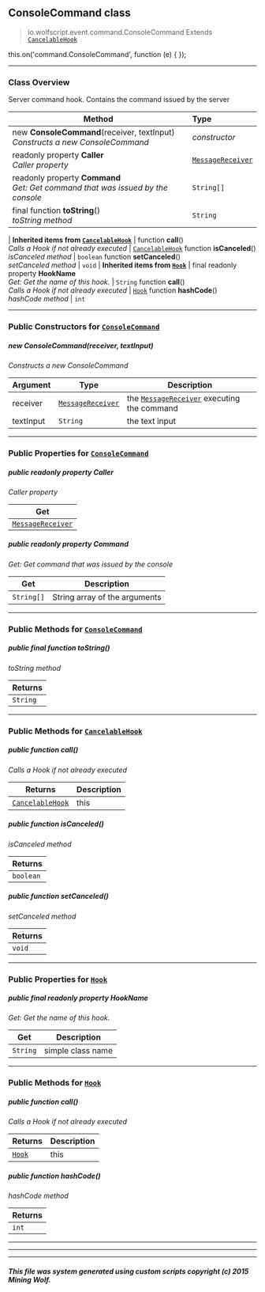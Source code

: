 ## ConsoleCommand __class__

>io.wolfscript.event.command.ConsoleCommand
>Extends [`CancelableHook`](../../hook/CancelableHook.md)

this.on('command.ConsoleCommand', function (e) { });

---

### Class Overview

Server command hook. Contains the command issued by the server

Method | Type   
--- | :--- 
new __ConsoleCommand__(receiver, textInput) <br> _Constructs a new ConsoleCommand_ | _constructor_
 readonly property __Caller__ <br> _Caller property_ | [`MessageReceiver`](../../chat/MessageReceiver.md)
 readonly property __Command__ <br> _Get: Get command that was issued by the console_ | `String[]`
final function __toString__() <br> _toString method_ | `String`
 |
__Inherited items from [`CancelableHook`](../../hook/CancelableHook.md)__ |
 function __call__() <br> _Calls a Hook if not already executed_ | [`CancelableHook`](../../hook/CancelableHook.md)
 function __isCanceled__() <br> _isCanceled method_ | `boolean`
 function __setCanceled__() <br> _setCanceled method_ | `void`
 |
__Inherited items from [`Hook`](../../hook/Hook.md)__ |
final readonly property __HookName__ <br> _Get: Get the name of this hook._ | `String`
 function __call__() <br> _Calls a Hook if not already executed_ | [`Hook`](../../hook/Hook.md)
 function __hashCode__() <br> _hashCode method_ | `int`







---

### Public Constructors for [`ConsoleCommand`](ConsoleCommand.md)

##### <a id='consolecommand'></a>new __ConsoleCommand__(receiver, textInput) 

_Constructs a new ConsoleCommand_

Argument | Type | Description  
--- | --- | --- 
receiver | [`MessageReceiver`](../../chat/MessageReceiver.md) | the [`MessageReceiver`](../../chat/MessageReceiver.md) executing the command
textInput | `String` | the text input

---

### Public Properties for [`ConsoleCommand`](ConsoleCommand.md)

##### <a id='caller'></a>public  readonly property __Caller__

_Caller property_

Get | 
--- | 
[`MessageReceiver`](../../chat/MessageReceiver.md) |



##### <a id='command'></a>public  readonly property __Command__

_Get: Get command that was issued by the console_

Get | Description
--- | --- 
`String[]` | String array of the arguments



---

### Public Methods for [`ConsoleCommand`](ConsoleCommand.md)

##### <a id='tostring'></a>public final function __toString__()

_toString method_

Returns | 
--- | 
`String` |


---

### Public Methods for [`CancelableHook`](../../hook/CancelableHook.md)

##### <a id='call'></a>public  function __call__()

_Calls a Hook if not already executed_

Returns | Description
--- | --- 
[`CancelableHook`](../../hook/CancelableHook.md) | this


##### <a id='iscanceled'></a>public  function __isCanceled__()

_isCanceled method_

Returns | 
--- | 
`boolean` |


##### <a id='setcanceled'></a>public  function __setCanceled__()

_setCanceled method_

Returns | 
--- | 
`void` |


---

### Public Properties for [`Hook`](../../hook/Hook.md)

##### <a id='hookname'></a>public final readonly property __HookName__

_Get: Get the name of this hook._

Get | Description
--- | --- 
`String` | simple class name



---

### Public Methods for [`Hook`](../../hook/Hook.md)

##### <a id='call'></a>public  function __call__()

_Calls a Hook if not already executed_

Returns | Description
--- | --- 
[`Hook`](../../hook/Hook.md) | this


##### <a id='hashcode'></a>public  function __hashCode__()

_hashCode method_

Returns | 
--- | 
`int` |


---


---


---


##### This file was system generated using custom scripts copyright (c) 2015 Mining Wolf.
	

